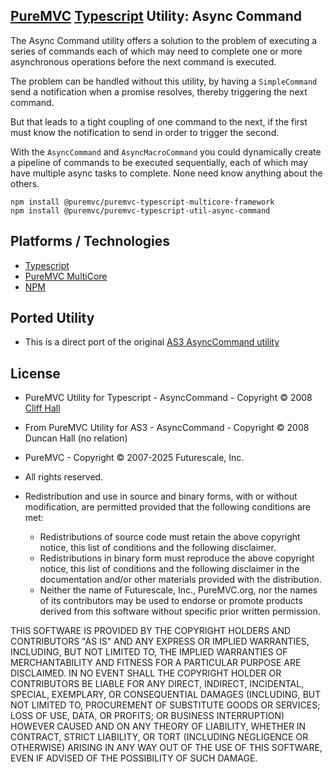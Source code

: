 ## [PureMVC](http://puremvc.github.com/) [Typescript](https://github.com/PureMVC/puremvc-typescript-multicore-framework/wiki) Utility: Async Command
The Async Command utility offers a solution to the problem of executing a series of commands each of which may need to complete one or more asynchronous operations before the next command is executed.

The problem can be handled without this utility, by having a `SimpleCommand` send a notification when a promise resolves, thereby triggering the next command.

But that leads to a tight coupling of one command to the next, if the first must know the notification to send in order to trigger the second.

With the `AsyncCommand` and `AsyncMacroCommand` you could dynamically create a pipeline of commands to be executed sequentially, each of which may have multiple async tasks to complete. None need know anything about the others.

```shell
npm install @puremvc/puremvc-typescript-multicore-framework
npm install @puremvc/puremvc-typescript-util-async-command 
```

## Platforms / Technologies
* [Typescript](http://typescriptlang.org)
* [PureMVC MultiCore](https://github.com/PureMVC/puremvc-typescript-multicore-framework)
* [NPM](https://www.npmjs.com/package/@puremvc/puremvc-typescript-util-async-command?activeTab=readme)

## Ported Utility
* This is a direct port of the original [AS3 AsyncCommand utility](https://github.com/PureMVC/puremvc-as3-util-asynccommand)

## License
* PureMVC Utility for Typescript - AsyncCommand - Copyright © 2008 [Cliff Hall](https://github.com/cliffhall)
* From PureMVC Utility for AS3 - AsyncCommand - Copyright © 2008 Duncan Hall (no relation)
* PureMVC - Copyright © 2007-2025 Futurescale, Inc.
* All rights reserved.

* Redistribution and use in source and binary forms, with or without modification, are permitted provided that the following conditions are met:

  * Redistributions of source code must retain the above copyright notice, this list of conditions and the following disclaimer.
  * Redistributions in binary form must reproduce the above copyright notice, this list of conditions and the following disclaimer in the documentation and/or other materials provided with the distribution.
  * Neither the name of Futurescale, Inc., PureMVC.org, nor the names of its contributors may be used to endorse or promote products derived from this software without specific prior written permission.

THIS SOFTWARE IS PROVIDED BY THE COPYRIGHT HOLDERS AND CONTRIBUTORS "AS IS" AND ANY EXPRESS OR IMPLIED WARRANTIES, INCLUDING, BUT NOT LIMITED TO, THE IMPLIED WARRANTIES OF MERCHANTABILITY AND FITNESS FOR A PARTICULAR PURPOSE ARE DISCLAIMED. IN NO EVENT SHALL THE COPYRIGHT HOLDER OR CONTRIBUTORS BE LIABLE FOR ANY DIRECT, INDIRECT, INCIDENTAL, SPECIAL, EXEMPLARY, OR CONSEQUENTIAL DAMAGES (INCLUDING, BUT NOT LIMITED TO, PROCUREMENT OF SUBSTITUTE GOODS OR SERVICES; LOSS OF USE, DATA, OR PROFITS; OR BUSINESS INTERRUPTION) HOWEVER CAUSED AND ON ANY THEORY OF LIABILITY, WHETHER IN CONTRACT, STRICT LIABILITY, OR TORT (INCLUDING NEGLIGENCE OR OTHERWISE) ARISING IN ANY WAY OUT OF THE USE OF THIS SOFTWARE, EVEN IF ADVISED OF THE POSSIBILITY OF SUCH DAMAGE.
